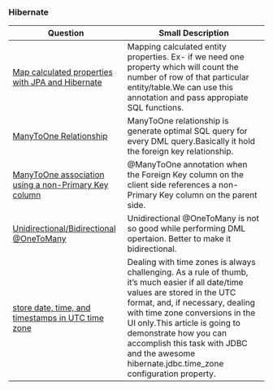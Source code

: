  ### Hibernate
 Question | Small Description
 ------------ | -------------|
 [Map calculated properties with JPA and Hibernate](https://vladmihalcea.com/how-to-map-calculated-properties-with-jpa-and-hibernate-formula-annotation/) | Mapping calculated entity properties. Ex- if we need one property which will count the number of row of that particular entity/table.We can use this annotation and pass appropiate SQL functions.|
 [ManyToOne Relationship](/src/test/java/hibernate/association/manyToOne) | ManyToOne relationship is generate optimal SQL query for every DML query.Basically it hold the foreign key relationship. |
 [ManyToOne association using a non-Primary Key column](https://vladmihalcea.com/how-to-map-a-manytoone-association-using-a-non-primary-key-column/) | @ManyToOne annotation when the Foreign Key column on the client side references a non-Primary Key column on the parent side.|
 [Unidirectional/Bidirectional @OneToMany](https://vladmihalcea.com/the-best-way-to-map-a-onetomany-association-with-jpa-and-hibernate/) | Unidirectional @OneToMany is not so good while performing DML opertaion. Better to make it bidirectional. |
 [store date, time, and timestamps in UTC time zone](https://vladmihalcea.com/how-to-store-date-time-and-timestamps-in-utc-time-zone-with-jdbc-and-hibernate/) | Dealing with time zones is always challenging. As a rule of thumb, it’s much easier if all date/time values are stored in the UTC format, and, if necessary, dealing with time zone conversions in the UI only.This article is going to demonstrate how you can accomplish this task with JDBC and the awesome hibernate.jdbc.time_zone configuration property. |

